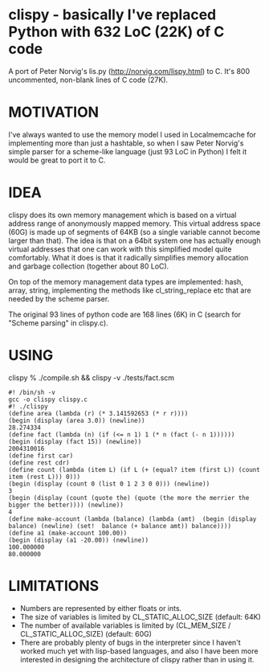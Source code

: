 clispy - basically I've replaced Python with 632 LoC (22K) of C code
====================================================================

A port of Peter Norvig's lis.py (http://norvig.com/lispy.html) to C.
It's 800 uncommented, non-blank lines of C code (27K). 

MOTIVATION
==========

I've always wanted to use the memory model I used in Localmemcache for
implementing more than just a hashtable, so when I saw Peter Norvig's
simple parser for a scheme-like language (just 93 LoC in Python) I
felt it would be great to port it to C.

IDEA
====

clispy does its own memory management which is based on a virtual address
range of anonymously mapped memory.  This virtual address space (60G) is
made up of segments of 64KB (so a single variable cannot become larger
than that).  The idea is that on a 64bit system one has actually enough
virtual addresses that one can work with this simplified model quite
comfortably.   What it does is that it radically simplifies  memory
allocation and garbage collection (together about 80 LoC).  

On top of the memory management data types are implemented: hash, array,
string, implementing the methods like cl_string_replace etc that are
needed by the scheme parser.

The original 93 lines of python code are 168 lines (6K) in C (search for
"Scheme parsing" in clispy.c).

USING
=====

clispy % ./compile.sh && clispy -v ./tests/fact.scm

    #! /bin/sh -v
    gcc -o clispy clispy.c
    #! ./clispy
    (define area (lambda (r) (* 3.141592653 (* r r))))
    (begin (display (area 3.0)) (newline))
    28.274334
    (define fact (lambda (n) (if (<= n 1) 1 (* n (fact (- n 1))))))
    (begin (display (fact 15)) (newline))
    2004310016
    (define first car)
    (define rest cdr)
    (define count (lambda (item L) (if L (+ (equal? item (first L)) (count
    item (rest L))) 0)))
    (begin (display (count 0 (list 0 1 2 3 0 0))) (newline))
    3
    (begin (display (count (quote the) (quote (the more the merrier the
    bigger the better)))) (newline))
    4
    (define make-account (lambda (balance) (lambda (amt)  (begin (display
    balance) (newline) (set!  balance (+ balance amt)) balance))))
    (define a1 (make-account 100.00))
    (begin (display (a1 -20.00)) (newline))
    100.000000
    80.000000


LIMITATIONS
===========

* Numbers are represented by either floats or ints.
* The size of variables is limited by CL_STATIC_ALLOC_SIZE (default: 64K) 
* The number of available variables is limited by 
   (CL_MEM_SIZE / CL_STATIC_ALLOC_SIZE) (default: 60G)
* There are probably plenty of bugs in the interpreter since I haven't
worked much yet with lisp-based languages, and also I have been more
interested in designing the architecture of clispy rather than in using it.
